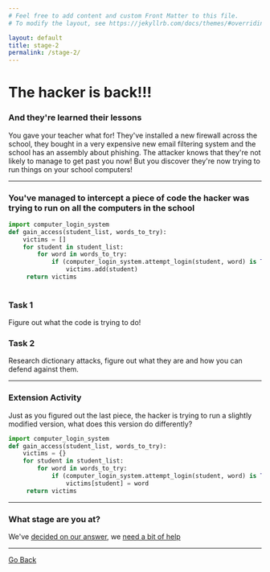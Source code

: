 ```yaml
---
# Feel free to add content and custom Front Matter to this file.
# To modify the layout, see https://jekyllrb.com/docs/themes/#overriding-theme-defaults

layout: default
title: stage-2
permalink: /stage-2/
---
```


# The hacker is back!!!
### And they're learned their lessons

You gave your teacher what for! They've installed a new firewall across the school, they bought in a very expensive new email filtering system and the school has an assembly about phishing. The attacker knows that they're not likely to manage to get past you now! But you discover they're now trying to run things on your school computers!

--- 

### You've managed to intercept a piece of code the hacker was trying to run on all the computers in the school

```python
import computer_login_system
def gain_access(student_list, words_to_try):
    victims = []
    for student in student_list:    
        for word in words_to_try:
            if (computer_login_system.attempt_login(student, word) is True):
                victims.add(student)
     return victims
    
```
### Task 1

Figure out what the code is trying to do!

### Task 2

Research dictionary attacks, figure out what they are and how you can defend against them. 

--- 

### Extension Activity

Just as you figured out the last piece, the hacker is trying to run a slightly modified version, what does this version do differently?

```python
import computer_login_system
def gain_access(student_list, words_to_try):
    victims = {}
    for student in student_list:    
        for word in words_to_try:
            if (computer_login_system.attempt_login(student, word) is True):
                victims[student] = word
     return victims
```
--- 

### What stage are you at?
We've [decided on our answer](../../CITC/stage-3-check), we [need a bit of help](../../CITC/stage-2-help)

---

[Go Back](../../CITC/)